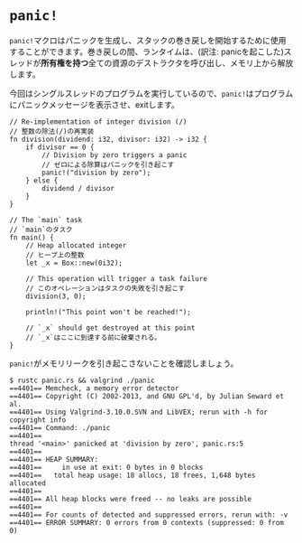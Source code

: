 # `panic!`

<!--
The `panic!` macro can be used to generate a panic and start unwinding
its stack. While unwinding, the runtime will take care of freeing all the
resources *owned* by the thread by calling the destructor of all its objects.
-->
`panic!`マクロはパニックを生成し、スタックの巻き戻しを開始するために使用することができます。巻き戻しの間、ランタイムは、(訳注: panicを起こした)スレッドが**所有権を持つ**全ての資源のデストラクタを呼び出し、メモリ上から解放します。

<!--
Since we are dealing with programs with only one thread, `panic!` will cause the
program to report the panic message and exit.
-->
今回はシングルスレッドのプログラムを実行しているので、`panic!`はプログラムにパニックメッセージを表示させ、exitします。

```rust,editable,ignore,mdbook-runnable
// Re-implementation of integer division (/)
// 整数の除法(/)の再実装
fn division(dividend: i32, divisor: i32) -> i32 {
    if divisor == 0 {
        // Division by zero triggers a panic
        // ゼロによる除算はパニックを引き起こす
        panic!("division by zero");
    } else {
        dividend / divisor
    }
}

// The `main` task
// `main`のタスク
fn main() {
    // Heap allocated integer
    // ヒープ上の整数
    let _x = Box::new(0i32);

    // This operation will trigger a task failure
    // このオペレーションはタスクの失敗を引き起こす
    division(3, 0);

    println!("This point won't be reached!");

    // `_x` should get destroyed at this point
    // `_x`はここに到達する前に破棄される。
}
```

<!--
Let's check that `panic!` doesn't leak memory.
-->
`panic!`がメモリリークを引き起こさないことを確認しましょう。

```shell
$ rustc panic.rs && valgrind ./panic
==4401== Memcheck, a memory error detector
==4401== Copyright (C) 2002-2013, and GNU GPL'd, by Julian Seward et al.
==4401== Using Valgrind-3.10.0.SVN and LibVEX; rerun with -h for copyright info
==4401== Command: ./panic
==4401== 
thread '<main>' panicked at 'division by zero', panic.rs:5
==4401== 
==4401== HEAP SUMMARY:
==4401==     in use at exit: 0 bytes in 0 blocks
==4401==   total heap usage: 18 allocs, 18 frees, 1,648 bytes allocated
==4401== 
==4401== All heap blocks were freed -- no leaks are possible
==4401== 
==4401== For counts of detected and suppressed errors, rerun with: -v
==4401== ERROR SUMMARY: 0 errors from 0 contexts (suppressed: 0 from 0)
```
